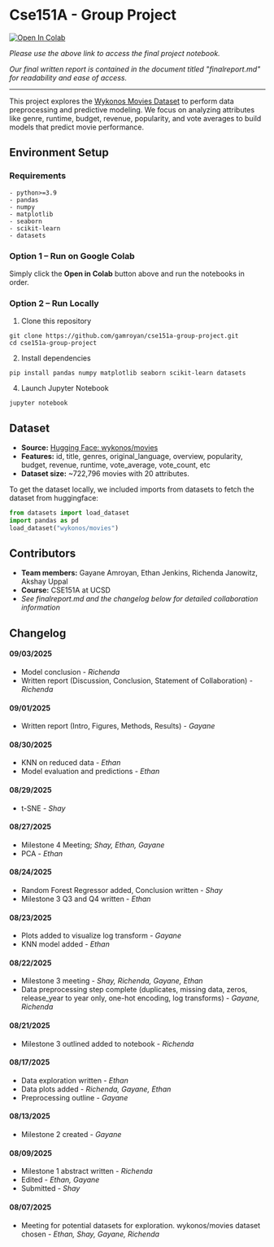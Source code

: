 # Cse151A - Group Project

[![Open In Colab](https://colab.research.google.com/assets/colab-badge.svg)](https://colab.research.google.com/drive/1pX_-QEuy3mVDzJt_kRWsYxMzv_V7c8IX?usp=sharing)

*Please use the above link to access the final project notebook.*

*Our final written report is contained in the document titled "finalreport.md" for readability and ease of access.*

***

This project explores the [Wykonos Movies Dataset](https://huggingface.co/datasets/wykonos/movies) to perform data preprocessing and predictive modeling. We focus on analyzing attributes like genre, runtime, budget, revenue, popularity, and vote averages to build models that predict movie performance.

## Environment Setup
### Requirements
```
- python>=3.9
- pandas
- numpy
- matplotlib
- seaborn
- scikit-learn
- datasets
```

### Option 1 – Run on Google Colab

Simply click the **Open in Colab** button above and run the notebooks in order.

### Option 2 – Run Locally

1. Clone this repository
  ```
  git clone https://github.com/gamroyan/cse151a-group-project.git
  cd cse151a-group-project
  ```
2. Install dependencies
  ```
  pip install pandas numpy matplotlib seaborn scikit-learn datasets
  ```

4. Launch Jupyter Notebook
  ```
  jupyter notebook
  ```

## Dataset
- **Source:** [Hugging Face: wykonos/movies](https://huggingface.co/datasets/wykonos/movies)
- **Features:** id, title, genres, original_language, overview, popularity, budget, revenue, runtime, vote_average, vote_count, etc
- **Dataset size:** ~722,796 movies with 20 attributes.

To get the dataset locally, we included imports from datasets to fetch the dataset from huggingface:

```python
from datasets import load_dataset
import pandas as pd
load_dataset("wykonos/movies")
```

## Contributors
- **Team members:** Gayane Amroyan, Ethan Jenkins, Richenda Janowitz, Akshay Uppal
- **Course:** CSE151A at UCSD
- *See finalreport.md and the changelog below for detailed collaboration information*

## Changelog
#### 09/03/2025
- Model conclusion - *Richenda*
- Written report (Discussion, Conclusion, Statement of Collaboration) - *Richenda*
#### 09/01/2025
- Written report (Intro, Figures, Methods, Results) - *Gayane*
#### 08/30/2025
- KNN on reduced data - *Ethan*
- Model evaluation and predictions - *Ethan*
#### 08/29/2025
- t-SNE - *Shay*
#### 08/27/2025
- Milestone 4 Meeting; *Shay, Ethan, Gayane*
- PCA - *Ethan*
#### 08/24/2025
- Random Forest Regressor added, Conclusion written - *Shay*
- Milestone 3 Q3 and Q4 written - *Ethan*
#### 08/23/2025
- Plots added to visualize log transform - *Gayane*
- KNN model added - *Ethan*
#### 08/22/2025
- Milestone 3 meeting - *Shay, Richenda, Gayane, Ethan*
- Data preprocessing step complete (duplicates, missing data, zeros, release_year to year only, one-hot encoding, log transforms) - *Gayane, Richenda*
#### 08/21/2025
- Milestone 3 outlined added to notebook - *Richenda*
#### 08/17/2025
- Data exploration written - *Ethan* 
- Data plots added - *Richenda, Gayane, Ethan* 
- Preprocessing outline - *Gayane*
#### 08/13/2025
- Milestone 2 created - *Gayane*
#### 08/09/2025
- Milestone 1 abstract written - *Richenda*
- Edited - *Ethan, Gayane* 
- Submitted - *Shay*
#### 08/07/2025
- Meeting for potential datasets for exploration. wykonos/movies dataset chosen - *Ethan, Shay, Gayane, Richenda*

